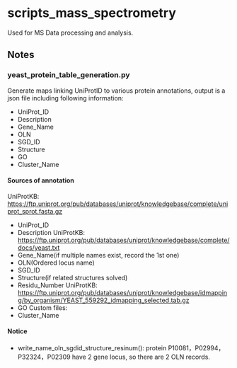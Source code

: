 # scripts_mass_spectrometry
Used for MS Data processing and analysis.

## Notes
### yeast_protein_table_generation.py
Generate maps linking UniProtID to various protein annotations, output is a json file including following information:<br>
  - UniProt_ID
  - Description
  - Gene_Name
  - OLN
  - SGD_ID
  - Structure
  - GO
  - Cluster_Name

#### Sources of annotation<br>
UniProtKB: https://ftp.uniprot.org/pub/databases/uniprot/knowledgebase/complete/uniprot_sprot.fasta.gz<br>
-  UniProt_ID
-  Description
UniProtKB: https://ftp.uniprot.org/pub/databases/uniprot/knowledgebase/complete/docs/yeast.txt<br>
- Gene_Name(if multiple names exist, record the 1st one)
- OLN(Ordered locus name)
- SGD_ID
- Structure(if related structures solved)
- Residu_Number
UniProtKB: https://ftp.uniprot.org/pub/databases/uniprot/knowledgebase/idmapping/by_organism/YEAST_559292_idmapping_selected.tab.gz<br>
- GO
Custom files:<br>
- Cluster_Name<br>
#### Notice<br>
- write_name_oln_sgdid_structure_resinum(): protein P10081，P02994，P32324，P02309 have 2 gene locus, so there are 2 OLN records.


